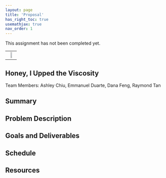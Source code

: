 ```yaml
---
layout: page
title: 'Proposal'
has_right_toc: true
usemathjax: true
nav_order: 1
---
```

<p class="warning-message">
This assignment has not been completed yet.
</p>

<div align="center">
  <table style="width:100%">
    <tr>
      <td align="center">
        <img src="../assets/honey.png" width="50%"/>
      </td>
    </tr>
  </table>
</div>

## Honey, I Upped the Viscosity
Team Members: Ashley Chiu, Emmanuel Duarte, Dana Feng, Raymond Tan

## Summary

## Problem Description

## Goals and Deliverables

## Schedule

## Resources